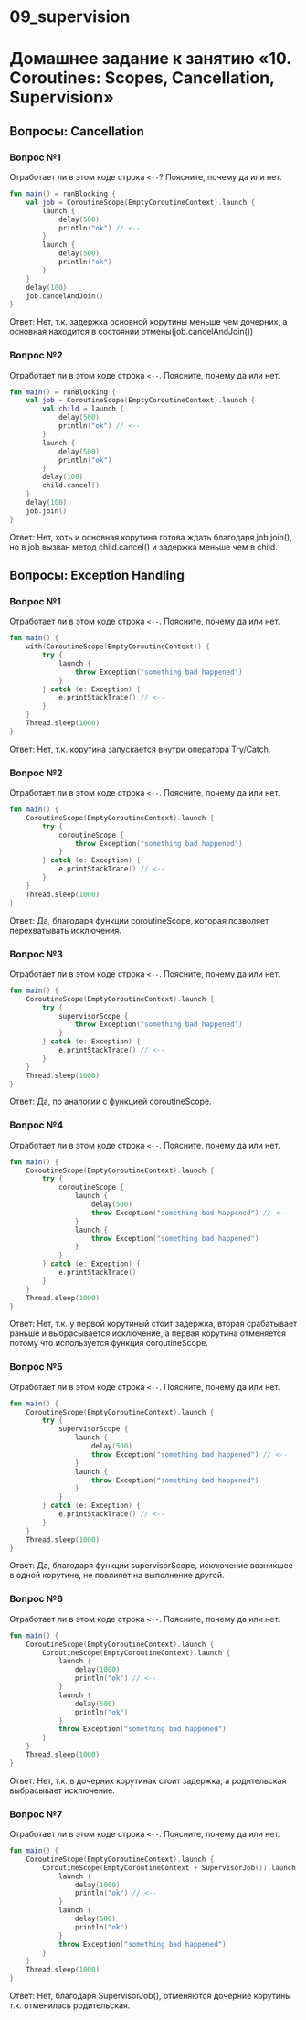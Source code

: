 # 09_supervision

# Домашнее задание к занятию «10. Coroutines: Scopes, Cancellation, Supervision»

## Вопросы: Cancellation

### Вопрос №1

Отработает ли в этом коде строка `<--`? Поясните, почему да или нет.

```kotlin
fun main() = runBlocking {
    val job = CoroutineScope(EmptyCoroutineContext).launch {
        launch {
            delay(500)
            println("ok") // <--
        }
        launch {
            delay(500)
            println("ok")
        }
    }
    delay(100)
    job.cancelAndJoin()
}
```
Ответ: Нет, т.к. задержка основной корутины меньше чем дочерних, а основная находится в состоянии отмены(job.cancelAndJoin())

### Вопрос №2

Отработает ли в этом коде строка `<--`. Поясните, почему да или нет.

```kotlin
fun main() = runBlocking {
    val job = CoroutineScope(EmptyCoroutineContext).launch {
        val child = launch {
            delay(500)
            println("ok") // <--
        }
        launch {
            delay(500)
            println("ok")
        }
        delay(100)
        child.cancel()
    }
    delay(100)
    job.join()
}
```
Ответ: Нет, хоть и основная корутина готова ждать благодаря job.join(), но в job вызван метод child.cancel() и задержка меньше чем в child.

## Вопросы: Exception Handling

### Вопрос №1

Отработает ли в этом коде строка `<--`. Поясните, почему да или нет.

```kotlin
fun main() {
    with(CoroutineScope(EmptyCoroutineContext)) {
        try {
            launch {
                throw Exception("something bad happened")
            }
        } catch (e: Exception) {
            e.printStackTrace() // <--
        }
    }
    Thread.sleep(1000)
}
```
Ответ: Нет, т.к. корутина запускается внутри оператора Try/Catch.

### Вопрос №2

Отработает ли в этом коде строка `<--`. Поясните, почему да или нет.

```kotlin
fun main() {
    CoroutineScope(EmptyCoroutineContext).launch {
        try {
            coroutineScope {
                throw Exception("something bad happened")
            }
        } catch (e: Exception) {
            e.printStackTrace() // <--
        }
    }
    Thread.sleep(1000)
}
```
Ответ: Да, благодаря функции coroutineScope, которая позволяет перехватывать исключения.

### Вопрос №3

Отработает ли в этом коде строка `<--`. Поясните, почему да или нет.

```kotlin
fun main() {
    CoroutineScope(EmptyCoroutineContext).launch {
        try {
            supervisorScope {
                throw Exception("something bad happened")
            }
        } catch (e: Exception) {
            e.printStackTrace() // <--
        }
    }
    Thread.sleep(1000)
}
```
Ответ: Да, по аналогии с функцией coroutineScope.

### Вопрос №4

Отработает ли в этом коде строка `<--`. Поясните, почему да или нет.

```kotlin
fun main() {
    CoroutineScope(EmptyCoroutineContext).launch {
        try {
            coroutineScope {
                launch {
                    delay(500)
                    throw Exception("something bad happened") // <--
                }
                launch {
                    throw Exception("something bad happened")
                }
            }
        } catch (e: Exception) {
            e.printStackTrace()
        }
    }
    Thread.sleep(1000)
}
```
Ответ: Нет, т.к. у первой корутиный стоит задержка, вторая срабатывает раньше и выбрасывается исключение, а первая корутина отменяется потому что используется функция coroutineScope.

### Вопрос №5

Отработает ли в этом коде строка `<--`. Поясните, почему да или нет.

```kotlin
fun main() {
    CoroutineScope(EmptyCoroutineContext).launch {
        try {
            supervisorScope {
                launch {
                    delay(500)
                    throw Exception("something bad happened") // <--
                }
                launch {
                    throw Exception("something bad happened")
                }
            }
        } catch (e: Exception) {
            e.printStackTrace() // <--
        }
    }
    Thread.sleep(1000)
}
```
Ответ: Да, благодаря функции supervisorScope, исключение возникшее в одной корутине, не повлияет на выполнение другой.

### Вопрос №6

Отработает ли в этом коде строка `<--`. Поясните, почему да или нет.

```kotlin
fun main() {
    CoroutineScope(EmptyCoroutineContext).launch {
        CoroutineScope(EmptyCoroutineContext).launch {
            launch {
                delay(1000)
                println("ok") // <--
            }
            launch {
                delay(500)
                println("ok")
            }
            throw Exception("something bad happened")
        }
    }
    Thread.sleep(1000)
}
```
Ответ: Нет, т.к. в дочерних корутинах стоит задержка, а родительская выбрасывает исключение.

### Вопрос №7

Отработает ли в этом коде строка `<--`. Поясните, почему да или нет.

```kotlin
fun main() {
    CoroutineScope(EmptyCoroutineContext).launch {
        CoroutineScope(EmptyCoroutineContext + SupervisorJob()).launch {
            launch {
                delay(1000)
                println("ok") // <--
            }
            launch {
                delay(500)
                println("ok")
            }
            throw Exception("something bad happened")
        }
    }
    Thread.sleep(1000)
}
```
Ответ: Нет, благодаря SupervisorJob(), отменяются дочерние корутины т.к. отменилась родительская.

